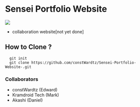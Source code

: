 # Sensei Portfolio Website
<img src="../collab001/assets/Readme/front.JPG">

- collaboration website[not yet done]
## How to Clone ?  
```
  git init
  git clone https://github.com/constWardtz/Sensei-Portfolio-Website-.git
```

### Collaborators 
 - constWardtz (Edward)
 - Kramdroid Tech (Mark)
 - Akashi (Daniel)

